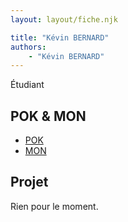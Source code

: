```yaml
---
layout: layout/fiche.njk

title: "Kévin BERNARD"
authors:
    - "Kévin BERNARD"
---
```


Étudiant

## POK & MON

- [POK](./pok)
- [MON](./mon)

## Projet

Rien pour le moment.